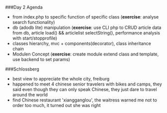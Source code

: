 ###Day 2 Agenda
* from index.php to specific function of specific class (**exercise**: analyse search functionality)
* db (adodb lite) manipulation (**exercise**: use CLI php to CRUD article data from db, article load() && articlelist selectString(), performance analysis with start/stopprofile)
* classes hierarchy, mvc + components(decorator), class inheritance chain
* Modulen Concept (**exercise**: create module extend class and template, use backend to set params)

###Schlossberg
* best view to appreciate the whole city, freiburg
* happened to meet 4 chinese senior travelers with bikes and camps, they said even though they can only speak Chinese, they just dare to travel around the world
* find Chinese restaurant 'xiangganglou', the waitress warned me not to order too much, it turned out she was right
